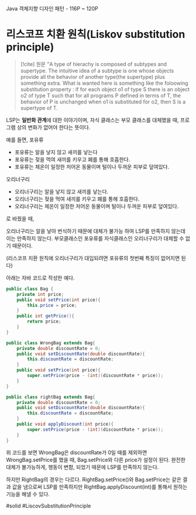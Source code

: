 Java 객체지향 디자인 패턴 - 116P ~ 120P

# 리스코프 치환 원칙(Liskov substitution principle)
>[!cite] 원문
>"A type of hierachy is composed of subtypes and supertype. The intuitive idea of a subtype is one whose objects provide all the behavior of another type(the supertype) plus something extra. What is wanted here is something like the foloowing substitution property : if for each object o1 of type S there is an object o2 of type T such that for all programs P defined in terms of T, the behavior of P is unchanged when o1 is substituted for o2, then S is a supertype of T. 

LSP는 **일반화 관계**에 대한 이야기이며, 자식 클래스는 부모 클래스를 대체했을 때, 프로그램 상의 변화가 없어야 한다는 뜻이다.

예를 들면, 포유류
- 포유류는 알을 낳지 않고 새끼를 낳는다
- 포유류는 젖을 먹여 새끼를 키우고 폐를 통해 호흡한다.
- 포유류는 체온이 일정한 저어온 동물이며 털이나 두꺼운 피부로 덮여있다.

오리너구리
- 오리너구리는 알을 낳지 않고 새끼를 낳는다.
- 오리너구리는 젖을 먹여 새끼를 키우고 폐를 통해 호흡한다.
- 오리너구리는 체온이 일정한 저어온 동물이며 털이나 두꺼운 피부로 덮여있다.

로 바꿨을 때,

오리너구리는 알을 낳아 번식하기 때문에  대체가 불가능 하여 LSP를 만족하지 않는데 이는 만족하지 않는다.
부모클래스인 포유류를 자식클래스인 오리너구리가 대체할 수 없기 때문이다. 

(리스코프 치환 원칙에 오리너구리가 대입되려면 포유류의 첫번째 특징이 없어지면 된다)

아래는 자바 코드로 작성한 예다.
```java
public class Bag {
	private int price;
	public void setPrice(int price){
		this.price = price;
	}
	public int getPrice(){
		return price;
	}
}

public class WrongBag extends Bag{
	private double discountRate = 0;
	public void setDiscountRate(double discountRate){
		this.discountRate = discountRate;
	}
	public void setPrice(int price){
		super.setPrice(price - (int)(discountRate * price));
	}
}

public class rightBag extends Bag{
	private double discountRate = 0;
	public void setDiscountRate(double discountRate){
		this.discountRate = discountRate;
	}
	public void applyDiscount(int price){
		super.setPrice(price - (int)(discountRate * price));
	}
}
```

위 코드를 보면 WrongBag은 discountRate가 0일 때를 제외하면 WrongBag.setPrice를 했을 때, Bag.setPrice와 다른 price가 설정이 된다. 완전한 대체가 불가능하게, 행동이 변함, 되었기 때문에 LSP를 만족하지 않는다.

하지만 RightBag의 경우는 다르다. RightBag.setPrice()와 Bag.setPrice는 같은 결과 값을 냄으로써 LSP를 만족하지만 RightBag.applyDiscount(int)를 통해서 원하는 기능을 해낼 수 있다.

#solid 
#LiscovSubstitutionPrinciple
